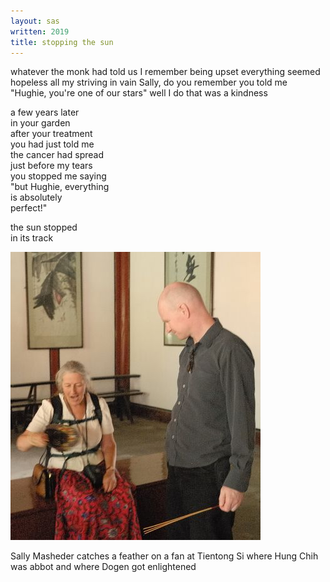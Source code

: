 ```yaml
---
layout: sas
written: 2019
title: stopping the sun
---
```


<div class="poem">
whatever the monk had told us  
I remember being upset  
everything seemed hopeless  
all my striving in vain  
Sally, do you remember  
you told me  
"Hughie, you're one of our stars"  
well I do  
that was a kindness

a few years later  
in your garden  
after your treatment  
you had just told me  
the cancer had spread  
just before my tears  
you stopped me saying  
"but Hughie, everything  
is absolutely  
perfect!"

the sun stopped  
in its track
</div>

![Sally & Hughie](/assets/images/chan/sally_catch_feather_fan.jpg "Sally catches a feather on a fan")

Sally Masheder catches a feather on a fan at 
Tientong Si where Hung Chih was abbot and where Dogen got enlightened
